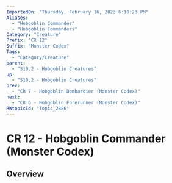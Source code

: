 ```yaml
---
ImportedOn: "Thursday, February 16, 2023 6:10:23 PM"
Aliases:
  - "Hobgoblin Commander"
  - "Hobgoblin Commanders"
Category: "Creature"
Prefix: "CR 12"
Suffix: "Monster Codex"
Tags:
  - "Category/Creature"
parent:
  - "S10.2 - Hobgoblin Creatures"
up:
  - "S10.2 - Hobgoblin Creatures"
prev:
  - "CR 7 - Hobgoblin Bombardier (Monster Codex)"
next:
  - "CR 6 - Hobgoblin Forerunner (Monster Codex)"
RWtopicId: "Topic_2886"
---
```

# CR 12 - Hobgoblin Commander (Monster Codex)
## Overview
